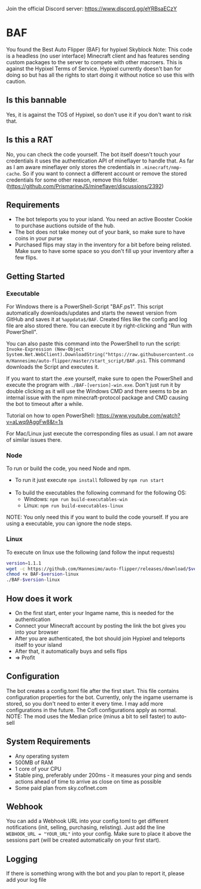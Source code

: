 Join the official Discord server:
https://www.discord.gg/eYRBsaECzY

# BAF

You found the Best Auto Flipper (BAF) for hypixel Skyblock
Note: This code is a headless (no user interface) Minecraft client and has features sending custom packages to the server to compete with other macroers. This is against the Hypixel Terms of Service.
Hypixel currently doesn't ban for doing so but has all the rights to start doing it without notice so use this with caution.

## Is this bannable

Yes, it is against the TOS of Hypixel, so don't use it if you don't want to risk that.

## Is this a RAT

No, you can check the code yourself. The bot itself doesn't touch your credentials it uses the authentication API of mineflayer to handle that.
As far as I am aware mineflayer only stores the credentials in `.minecraft/nmp-cache`. So if you want to connect a different account or remove the stored credentials for some other reason, remove this folder. (https://github.com/PrismarineJS/mineflayer/discussions/2392)

## Requirements

-   The bot teleports you to your island. You need an active Booster Cookie to purchase auctions outside of the hub.
-   The bot does not take money out of your bank, so make sure to have coins in your purse
-   Purchased flips may stay in the inventory for a bit before being relisted. Make sure to have some space so you don't fill up your inventory after a few flips.

## Getting Started

### Executable

For Windows there is a PowerShell-Script "BAF.ps1". This script automatically downloads/updates and starts the newest version from GitHub and saves it at `%appdata$/BAF`. Created files like the config and log file are also stored there. You can execute it by right-clicking and "Run with PowerShell".

You can also paste this command into the PowerShell to run the script: `Invoke-Expression (New-Object System.Net.WebClient).DownloadString("https://raw.githubusercontent.com/Hannesimo/auto-flipper/master/start_script/BAF.ps1`. This command downloads the Script and executes it.

If you want to start the .exe yourself, make sure to open the PowerShell and execute the program with `./BAF-[version]-win.exe`. Don't just run it by double clicking as it will use the Windows CMD and there seems to be an internal issue with the npm minecraft-protocol package and CMD causing the bot to timeout after a while.

Tutorial on how to open PowerShell: https://www.youtube.com/watch?v=aLwq9AggFw8&t=1s

For Mac/Linux just execute the corresponding files as usual. I am not aware of similar issues there.

### Node

To run or build the code, you need Node and npm.

-   To run it just execute `npm install` followed by `npm run start`<br/><br/>
-   To build the executables the following command for the following OS:
    -   Windows: `npm run build-executables-win`
    -   Linux: `npm run build-executables-linux`

NOTE: You only need this if you want to build the code yourself. If you are using a executable, you can ignore the node steps.

### Linux
To execute on linux use the following (and follow the input requests)
```bash
version=1.1.1
wget -c https://github.com/Hannesimo/auto-flipper/releases/download/$version/BAF-$version-linux
chmod +x BAF-$version-linux 
./BAF-$version-linux
```

## How does it work

-   On the first start, enter your Ingame name, this is needed for the authentication
-   Connect your Minecraft account by posting the link the bot gives you into your browser
-   After you are authenticated, the bot should join Hypixel and teleports itself to your island
-   After that, it automatically buys and sells flips
-   => Profit

## Configuration

The bot creates a config.toml file after the first start. This file contains configuration properties for the bot. Currently, only the ingame username is stored, so you don't need to enter it every time. I may add more configurations in the future. The Cofl configurations apply as normal.
<br/> NOTE: The mod uses the Median price (minus a bit to sell faster) to auto-sell

## System Requirements

-   Any operating system
-   500MB of RAM
-   1 core of your CPU
-   Stable ping, preferably under 200ms - it measures your ping and sends actions ahead of time to arrive as close on time as possible
-   Some paid plan from sky.coflnet.com

## Webhook

You can add a Webhook URL into your config.toml to get different notifications (init, selling, purchasing, relisting).
Just add the line `WEBHOOK_URL = "YOUR_URL"` into your config. Make sure to place it above the sessions part (will be created automatically on your first start).

## Logging

If there is something wrong with the bot and you plan to report it, please add your log file
